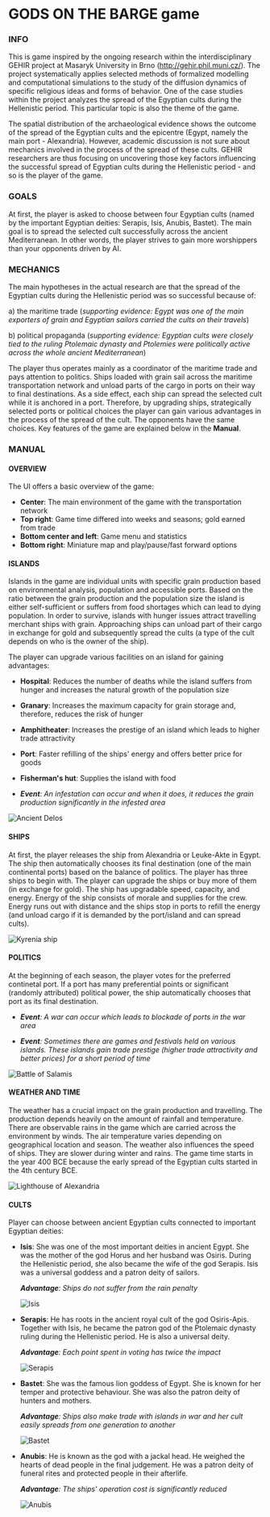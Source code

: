 # GODS ON THE BARGE game

### INFO
This is game inspired by the ongoing research within the interdisciplinary GEHIR project at Masaryk University in Brno (http://gehir.phil.muni.cz/). The project systematically applies selected methods of formalized modelling and computational simulations to the study of the diffusion dynamics of specific religious ideas and forms of behavior. One of the case studies within the project analyzes the spread of the Egyptian cults during the Hellenistic period. This particular topic is also the theme of the game.

The spatial distribution of the archaeological evidence shows the outcome of the spread of the Egyptian cults and the epicentre (Egypt, namely the main port - Alexandria). However, academic discussion is not sure about mechanics involved in the process of the spread of these cults. GEHIR researchers are thus focusing on uncovering those key factors influencing the successful spread of Egyptian cults during the Hellenistic period - and so is the player of the game.

### GOALS
At first, the player is asked to choose between four Egyptian cults (named by the important Egyptian deities: Serapis, Isis, Anubis, Bastet). The main goal is to spread the selected cult successfully across the ancient Mediterranean. In other words, the player strives to gain more worshippers than your opponents driven by AI.

### MECHANICS
The main hypotheses in the actual research are that the spread of the Egyptian cults during the Hellenistic period was so successful because of:

a) the maritime trade (*supporting evidence: Egypt was one of the main exporters of grain and Egyptian sailors carried the cults on their travels*)

b) political propaganda (*supporting evidence: Egyptian cults were closely tied to the ruling Ptolemaic dynasty and Ptolemies were politically active across the whole ancient Mediterranean*)

The player thus operates mainly as a coordinator of the maritime trade and pays attention to politics. Ships loaded with grain sail across the maritime transportation network and unload parts of the cargo in ports on their way to final destinations. As a side effect, each ship can spread the selected cult while it is anchored in a port. Therefore, by upgrading ships, strategically selected ports or political choices the player can gain various advantages in the process of the spread of the cult. The opponents have the same choices. Key features of the game are explained below in the __Manual__.

### MANUAL

#### OVERVIEW
The UI offers a basic overview of the game:
* __Center__: The main environment of the game with the transportation network
* __Top right__: Game time differed into weeks and seasons; gold earned from trade
* __Bottom center and left__: Game menu and statistics
* __Bottom right__: Miniature map and play/pause/fast forward options

#### ISLANDS
Islands in the game are individual units with specific grain production based on environmental analysis, population and accessible ports. Based on the ratio between the grain production and the population size the island is either self-sufficient or suffers from food shortages which can lead to dying population. In order to survive, islands with hunger issues attract travelling merchant ships with grain. Approaching ships can unload part of their cargo in exchange for gold and subsequently spread the cults (a type of the cult depends on who is the owner of the ship).

The player can upgrade various facilities on an island for gaining advantages:
* __Hospital__: Reduces the number of deaths while the island suffers from hunger and increases the natural growth of the population size
*  __Granary__: Increases the maximum capacity for grain storage and, therefore, reduces the risk of hunger
*  __Amphitheater__: Increases the prestige of an island which leads to higher trade attractivity
*  __Port__: Faster refilling of the ships' energy and offers better price for goods
*  __Fisherman's hut__: Supplies the island with food


*  *__Event__: An infestation can occur and when it does, it reduces the grain production significantly in the infested area*

![Ancient Delos](http://40.media.tumblr.com/tumblr_mdo2ooj7cH1rgfuxjo1_540.jpg)


#### SHIPS
At first, the player releases the ship from Alexandria or Leuke-Akte in Egypt. The ship then automatically chooses its final destination (one of the main continental ports) based on the balance of politics. The player has three ships to begin with. The player can upgrade the ships or buy more of them (in exchange for gold). The ship has upgradable speed, capacity, and energy. Energy of the ship consists of morale and supplies for the crew. Energy runs out with distance and the ships stop in ports to refill the energy (and unload cargo if it is demanded by the port/island and can spread cults).

![Kyrenia ship](http://3.bp.blogspot.com/-tXNpIUwTdiA/T6pyi_JWiFI/AAAAAAAAYNI/RJGzp5PjwH8/s1600/Cyprus-Kyrenia_02.jpg)

#### POLITICS
At the beginning of each season, the player votes for the preferred continetal port. If a port has many preferential points or significant (randomly attributed) political power, the ship automatically chooses that port as its final destination.

* *__Event__: A war can occur which leads to blockade of ports in the war area*


* *__Event__: Sometimes there are games and festivals held on various islands. These islands gain trade prestige (higher trade attractivity and better prices) for a short period of time*

![Battle of Salamis](http://cimsec.org/wp-content/uploads/2014/09/Battle-of-Salamis-Banner.jpg)

#### WEATHER AND TIME
The weather has a crucial impact on the grain production and travelling. The production depends heavily on the amount of rainfall and temperature. There are observable rains in the game which are carried across the environment by winds. The air temperature varies depending on geographical location and season. The weather also influences the speed of ships. They are slower during winter and rains. The game time starts in the year 400 BCE because the early spread of the Egyptian cults started in the 4th century BCE.

![Lighthouse of Alexandria](http://egyptexclusive.pl/wp-content/uploads/2015/04/finished_lighthouse_of_alexandria.jpg)


#### CULTS
Player can choose between ancient Egyptian cults connected to important Egyptian deities:

*  __Isis__: She was one of the most important deities in ancient Egypt. She was the mother of the god Horus and her husband was Osiris. During the Hellenistic period, she also became the wife of the god Serapis. Isis was a universal goddess and a patron deity of sailors.

	*__Advantage__: Ships do not suffer from the rain penalty*

	![Isis](http://i476.photobucket.com/albums/rr122/leopard38ja/gods%20and%20goddesses/isis5-1.jpg)

* __Serapis__: He has roots in the ancient royal cult of the god Osiris-Apis. Together with Isis, he became the patron god of the Ptolemaic dynasty ruling during the Hellenistic period. He is also a universal deity.

	*__Advantage__: Each point spent in voting has twice the impact*

	![Serapis](http://www.colorado.edu/classics/clas1061/Graphics/Serapis.jpg)

* __Bastet__: She was the famous lion goddess of Egypt. She is known for her temper and protective behaviour. She was also the patron deity of hunters and mothers.

	*__Advantage__: Ships also make trade with islands in war and her cult easily spreads from one generation to another*

	![Bastet](http://www.thefakebusters.com/statues/photos%20statues/real%20statue%2014c.jpg)

* __Anubis__: He is known as the god with a jackal head. He weighed the hearts of dead people in the final judgement. He was a patron deity of funeral rites and protected people in their afterlife.

	*__Advantage__: The ships' operation cost is significantly reduced*

	![Anubis](http://www.timetrips.co.uk/god-anubis4.jpg)
